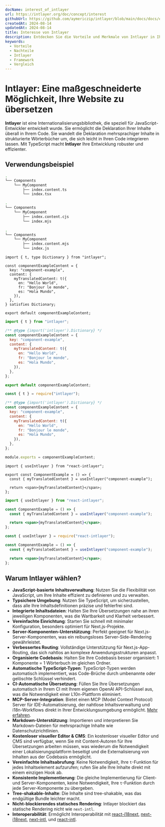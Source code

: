 ```yaml
---
docName: interest_of_intlayer
url: https://intlayer.org/doc/concept/interest
githubUrl: https://github.com/aymericzip/intlayer/blob/main/docs/docs/en/interest_of_intlayer.md
createdAt: 2024-08-14
updatedAt: 2024-08-14
title: Interesse von Intlayer
description: Entdecken Sie die Vorteile und Merkmale von Intlayer in Ihren Projekten. Verstehen Sie, warum Intlayer sich von anderen Frameworks abhebt.
keywords:
  - Vorteile
  - Nachteile
  - Intlayer
  - Framework
  - Vergleich
---
```


# Intlayer: Eine maßgeschneiderte Möglichkeit, Ihre Website zu übersetzen

**Intlayer** ist eine Internationalisierungsbibliothek, die speziell für JavaScript-Entwickler entwickelt wurde. Sie ermöglicht die Deklaration Ihrer Inhalte überall in Ihrem Code. Sie wandelt die Deklaration mehrsprachiger Inhalte in strukturierte Wörterbücher um, die sich leicht in Ihren Code integrieren lassen. Mit TypeScript macht **Intlayer** Ihre Entwicklung robuster und effizienter.

## Verwendungsbeispiel

```bash codeFormat="typescript"
.
└── Components
    └── MyComponent
        ├── index.content.ts
        └── index.tsx
```

```bash codeFormat="commonjs"
.
└── Components
    └── MyComponent
        ├── index.content.cjs
        └── index.mjs
```

```bash codeFormat="esm"
.
└── Components
    └── MyComponent
        ├── index.content.mjs
        └── index.js
```

```tsx fileName="./Components/MyComponent/index.content.ts" codeFormat="typescript"
import { t, type Dictionary } from "intlayer";

const componentExampleContent = {
  key: "component-example",
  content: {
    myTranslatedContent: t({
      en: "Hello World",
      fr: "Bonjour le monde",
      es: "Hola Mundo",
    }),
  },
} satisfies Dictionary;

export default componentExampleContent;
```

```jsx fileName="./Components/MyComponent/index.mjx" codeFormat="esm"
import { t } from "intlayer";

/** @type {import('intlayer').Dictionary} */
const componentExampleContent = {
  key: "component-example",
  content: {
    myTranslatedContent: t({
      en: "Hello World",
      fr: "Bonjour le monde",
      es: "Hola Mundo",
    }),
  },
};

export default componentExampleContent;
```

```jsx fileName="./Components/MyComponent/index.csx" codeFormat="commonjs"
const { t } = require("intlayer");

/** @type {import('intlayer').Dictionary} */
const componentExampleContent = {
  key: "component-example",
  content: {
    myTranslatedContent: t({
      en: "Hello World",
      fr: "Bonjour le monde",
      es: "Hola Mundo",
    }),
  },
};

module.exports = componentExampleContent;
```

```tsx fileName="./Components/MyComponent/index.tsx" codeFormat="typescript"
import { useIntlayer } from "react-intlayer";

export const ComponentExample = () => {
  const { myTranslatedContent } = useIntlayer("component-example");

  return <span>{myTranslatedContent}</span>;
};
```

```jsx fileName="./Components/MyComponent/index.mjx" codeFormat="esm"
import { useIntlayer } from "react-intlayer";

const ComponentExample = () => {
  const { myTranslatedContent } = useIntlayer("component-example");

  return <span>{myTranslatedContent}</span>;
};
```

```jsx fileName="./Components/MyComponent/index.csx" codeFormat="commonjs"
const { useIntlayer } = require("react-intlayer");

const ComponentExample = () => {
  const { myTranslatedContent } = useIntlayer("component-example");

  return <span>{myTranslatedContent}</span>;
};
```

## Warum Intlayer wählen?

- **JavaScript-basierte Inhaltsverwaltung**: Nutzen Sie die Flexibilität von JavaScript, um Ihre Inhalte effizient zu definieren und zu verwalten.
- **Typsichere Umgebung**: Nutzen Sie TypeScript, um sicherzustellen, dass alle Ihre Inhaltsdefinitionen präzise und fehlerfrei sind.
- **Integrierte Inhaltsdateien**: Halten Sie Ihre Übersetzungen nahe an ihren jeweiligen Komponenten, was die Wartbarkeit und Klarheit verbessert.
- **Vereinfachte Einrichtung**: Starten Sie schnell mit minimaler Konfiguration, besonders optimiert für Next.js-Projekte.
- **Server-Komponenten-Unterstützung**: Perfekt geeignet für Next.js-Server-Komponenten, was ein reibungsloses Server-Side-Rendering gewährleistet.
- **Verbessertes Routing**: Vollständige Unterstützung für Next.js-App-Routing, das sich nahtlos an komplexe Anwendungsstrukturen anpasst.
- **Organisierte Codebasis**: Halten Sie Ihre Codebasis besser organisiert: 1 Komponente = 1 Wörterbuch im gleichen Ordner.
- **Automatische TypeScript-Typen**: TypeScript-Typen werden automatisch implementiert, was Code-Brüche durch umbenannte oder gelöschte Schlüssel verhindert.
- **CI-Automatische Übersetzung**: Füllen Sie Ihre Übersetzungen automatisch in Ihrem CI mit Ihrem eigenen OpenAI API-Schlüssel aus, was die Notwendigkeit einer L10n-Plattform eliminiert.
- **MCP-Server-Integration**: Bietet einen MCP (Model Context Protocol) Server für IDE-Automatisierung, der nahtlose Inhaltsverwaltung und i18n-Workflows direkt in Ihrer Entwicklungsumgebung ermöglicht. [Mehr erfahren](https://github.com/aymericzip/intlayer/blob/main/docs/docs/en/mcp_server.md).
- **Markdown-Unterstützung**: Importieren und interpretieren Sie Markdown-Dateien für mehrsprachige Inhalte wie Datenschutzrichtlinien.
- **Kostenloser visueller Editor & CMS**: Ein kostenloser visueller Editor und CMS sind verfügbar, wenn Sie mit Content-Autoren für Ihre Übersetzungen arbeiten müssen, was wiederum die Notwendigkeit einer Lokalisierungsplattform beseitigt und die Externalisierung von Inhalten aus der Codebasis ermöglicht.
- **Vereinfachte Inhaltsabrufung**: Keine Notwendigkeit, Ihre `t`-Funktion für jedes Inhaltselement aufzurufen; rufen Sie alle Ihre Inhalte direkt mit einem einzigen Hook ab.
- **Konsistente Implementierung**: Die gleiche Implementierung für Client- und Server-Komponenten, keine Notwendigkeit, Ihre `t`-Funktion durch jede Server-Komponente zu übergeben.
- **Tree-shakable-Inhalte**: Die Inhalte sind tree-shakable, was das endgültige Bundle leichter macht.
- **Nicht-blockierendes statisches Rendering**: Intlayer blockiert das statische Rendering nicht wie `next-intl`.
- **Interoperabilität**: Ermöglicht Interoperabilität mit [react-i18next](https://github.com/aymericzip/intlayer/blob/main/docs/docs/en/intlayer_with_react-i18next.md), [next-i18next](https://github.com/aymericzip/intlayer/blob/main/docs/docs/en/intlayer_with_next-i18next.md), [next-intl](https://github.com/aymericzip/intlayer/blob/main/docs/docs/en/intlayer_with_next-intl.md), und [react-intl](https://github.com/aymericzip/intlayer/blob/main/docs/docs/en/intlayer_with_react-intl.md).
